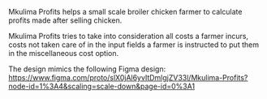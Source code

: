 Mkulima Profits helps a small scale broiler chicken farmer to calculate profits made after selling chicken.

Mkulima Profits tries to take into consideration all costs a farmer incurs, costs not taken care of in the input fields a farmer is instructed to put them in the miscellaneous cost option.

The design mimics the following Figma design:
    https://www.figma.com/proto/slX0jAl6yvItDmlgjZV33l/Mkulima-Profits?node-id=1%3A4&scaling=scale-down&page-id=0%3A1
